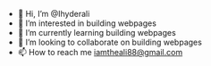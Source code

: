 - 👋 Hi, I’m @Ihyderali
- 👀 I’m interested in building webpages 
- 🌱 I’m currently learning building webpages 
- 💞️ I’m looking to collaborate on building webpages
- 📫 How to reach me iamtheali88@gmail.com

<!---
Ihyderali/Ihyderali is a ✨ special ✨ repository because its `README.md` (this file) appears on your GitHub profile.
You can click the Preview link to take a look at your changes.
--->
